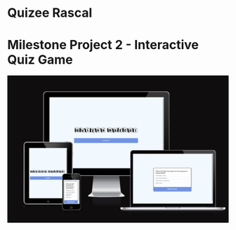 # Quizee Rascal 
# Milestone Project 2 - Interactive Quiz Game 

![MockUp Image](assets/images/Screenshot(138).png)